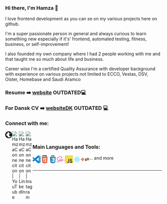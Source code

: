 <!--
**HamzaConnection/Hamzaconnection** is a ✨ _special_ ✨ repository because its `README.md` (this file) appears on your GitHub profile.

Here are some ideas to get you started:

- 🔭 I’m currently working on creating as many website as possible using FLEX BOX, CSS GRID and SASS compile to train my CSS skills
- 🌱 I’m currently learning SASS and reponsive design
- 📫 How to reach me: Hamzaconnection@hotmail.com

-->


### Hi there, I'm Hamza 👋

I love frontend development as you can se on my various projects here on github. 

I'm a super passionate person in general and always curious to learn something new especially if it's' frontend, automated testing, fitness, business, or self-improvement!

I also founded my own company where I had 2 people working with me and that taught me so much about life and business. 

Career wise I'm a certified Quality Assurance with developer background with experience on various projects not limited to ECCO, Vestas, DSV, Oister, Homebase and Saudi Aramco

### Resume ➡️ [website] OUTDATED💻
### For Dansk CV ➡️ [websiteDK] OUTDATED 💻



### Connect with me:

[<img align="left" alt="HamzaConneciton" width="22px" src="https://raw.githubusercontent.com/iconic/open-iconic/master/svg/globe.svg" />][website]
[<img align="left" alt="HamzaConneciton | YouTube" width="22px" src="https://cdn.jsdelivr.net/npm/simple-icons@v3/icons/youtube.svg" />][youtube]
[<img align="left" alt="HamzaConneciton | LinkedIn" width="22px" src="https://cdn.jsdelivr.net/npm/simple-icons@v3/icons/linkedin.svg" />][linkedin]
[<img align="left" alt="HamzaConneciton | Instagram" width="22px" src="https://cdn.jsdelivr.net/npm/simple-icons@v3/icons/instagram.svg" />][instagram]

<br />

### Main Languages and Tools:

<img align="left" alt="Visual Studio Code" width="26px" src="https://raw.githubusercontent.com/github/explore/80688e429a7d4ef2fca1e82350fe8e3517d3494d/topics/visual-studio-code/visual-studio-code.png" />
<img align="left" alt="HTML5" width="26px" src="https://raw.githubusercontent.com/github/explore/80688e429a7d4ef2fca1e82350fe8e3517d3494d/topics/html/html.png" />
<img align="left" alt="CSS3" width="26px" src="https://raw.githubusercontent.com/github/explore/80688e429a7d4ef2fca1e82350fe8e3517d3494d/topics/css/css.png" />
<img align="left" alt="Sass" width="26px" src="https://raw.githubusercontent.com/github/explore/80688e429a7d4ef2fca1e82350fe8e3517d3494d/topics/sass/sass.png" />
<img align="left" alt="JavaScript" width="26px" src="https://raw.githubusercontent.com/github/explore/80688e429a7d4ef2fca1e82350fe8e3517d3494d/topics/javascript/javascript.png" />
<img align="left" alt="React" width="26px" src="https://raw.githubusercontent.com/github/explore/80688e429a7d4ef2fca1e82350fe8e3517d3494d/topics/react/react.png" />
<img align="left" alt="Git" width="26px" src="https://raw.githubusercontent.com/github/explore/80688e429a7d4ef2fca1e82350fe8e3517d3494d/topics/git/git.png" />
... and more

<br />
<br />

---


[website]: https://hamzaconnection.github.io
[websiteDK]: https://hamzaconnection.github.io/CV-Resume-DK
[youtube]: https://www.youtube.com/channel/UCCEm-IFh1guH7dXvdTK7OZA
[instagram]: https://www.instagram.com/hamzaconnection/
[linkedin]: https://www.linkedin.com/in/hamzalaroussi/
